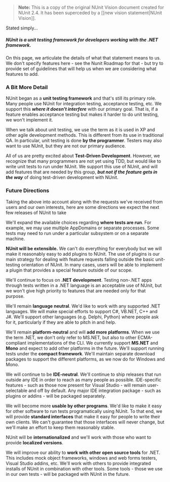 > **Note:** This is a copy of the original NUnit Vision document created for NUnit 2.4. It has been superceded by a [[new vision statement|NUnit Vision]].
</note>

Stated simply...

##### NUnit is a unit testing framework for developers working with the .NET framework.

On this page, we articulate the details of what that statement means to us. We don't specify features here - see the Nunit Roadmap for that - but try to provide set of guidelines that will help us when we are considering what features to add.

### A Bit More Detail

NUnit began as a **unit testing framework** and that's still its primary role. Many people use NUnit for integration testing, acceptance testing, etc. We support this **_where it doesn't interfere_** with our primary goal. That is, if a feature enables acceptance testing but makes it harder to do unit testing, we won't implement it.

When we talk about unit testing, we use the term as it is used in XP and other agile development methods. This is different from its use in traditional QA. In particular, unit testing is done **by the programmer**. Testers may also want to use NUnit, but they are not our primary audience.

All of us are pretty excited about **Test-Driven Development**. However, we recognize that many programmers are not yet using TDD, but would like to write unit tests to run under NUnit. We support this use of NUnit, and will add features that are needed by this group, **_but not if the feature gets in the way_** of doing test-driven development with NUnit.

### Future Directions

Taking the above into account along with the requests we've received from users and our own interests, here are some directions we expect the next few releases of NUnit to take

We'll expand the available choices regarding **where tests are run**. For example, we may use multiple AppDomains or separate processes. Some tests may need to run under a particular subsystem or on a separate machine.

**NUnit will be extensible.** We can't do everything for everybody but we will make it reasonably easy to add plugins to NUnit. The use of plugins is our main strategy for dealing with feature requests falling outside the basic unit-testing orientation of NUnit. In many cases, users will be able to implement a plugin that provides a special feature outside of our scope.

We'll continue to focus on **.NET development**. Testing non-.NET apps through tests written in a .NET language is an acceptable use of NUnit, but we won't give high priority to features that are needed only for that purpose.

We'll remain **language neutral**. We'd like to work with any supported .NET languages. We will make special efforts to support C#, VB.NET, C++ and J#. We'll support other languages (e.g. Delphi, Python) where people ask for it, particularly if they are able to pitch in and help.

We'll remain **platform-neutral** and will **add more platforms**. When we use the term .NET, we don't only refer to MS.NET, but also to other ECMA-compliant implementations of the CLI. We currently support **MS.NET** and **Mono** and expect to add other platforms in the future. We'll support running tests under the **compact framework**. We'll maintain separate download packages to support the different platforms, as we now do for Windows and Mono.

We will continue to be **IDE-neutral**. We'll continue to ship releases that run outside any IDE in order to reach as many people as possible. IDE-specific features - such as those now present for Visual Studio - will remain user-selectable and off by default. Any major IDE integration package - such as plugins or addins - will be packaged separately.

We will become more **usable by other programs**. We'd like to make it easy for other software to run tests programatically using NUnit. To that end, we will provide **standard interfaces** that make it easy for people to write their own clients. We can't guarantee that those interfaces will never change, but we'll make an effort to keep them reasonably stable.

NUnit will be **internationalized** and we'll work with those who want to provide **localized versions**.

We will improve our ability to **work with other open source tools** for .NET. This includes mock object frameworks, windows and web forms testers, Visual Studio addins, etc. We'll work with others to provide integrated installs of NUnit in combination with other tools. Some tools - those we use in our own tests - will be packaged with NUnit in the future.
